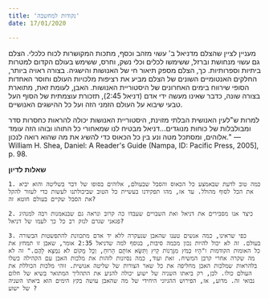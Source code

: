 ```yaml
---
title: 'נקודות למחשבה'
date: 17/01/2020

---
```


מעניין לציין שהצלם מדניאל ב' עשוי מזהב וכסף, מתכות המקושרות לכוח כלכלי. הצלם גם עשוי מנחושת וברזל, ששימשו לכלים וכלי נשק, וחרס, ששימש בעולם הקדום למטרות ביתיות וספרותיות. כך, הצלם מספק תיאור חי של האנושות והישגיה. בצורה ראויה ביותר, החלקים האנטומיים השונים של הצלם מביע את רציפות מלכויות העולם וחוסר האחדות הסופי שירווח בימים האחרונים של היסטוריית האנושות. האבן, לעומת זאת, מתוארת בצורה שונה, כדבר שאינו מעשה ידי אדם (דניאל 2:45), תזכורת עוצמתית של הסוף העל טבעי שיבוא על העולם הזמני הזה ועל כל ההישגים האנושיים.

למרות ש"לעין האנושית הבלתי מזוינת, היסטוריית האנושות יכולה להראות כחסרות סדר ומבולבלות של כוחות מנוגדים...דניאל מבטיח לנו שמאחורי כל התוהו ובוהו הזה עומד אלוהים, ומסתכל מטה ונע בין כל הכאוס כדי להשיג את מה שהוא רואה לנכון." —William H. Shea, Daniel: A Reader's Guide (Nampa, ID: Pacific Press, 2005], p. 98.

**שאלות לדיון**

`1.	כמה טוב לדעת שבאמצע כל הכאוס והסבל שבעולם, אלוהים בסופו של דבר בשליטה והוא יביא את הכל לסוף מהולל. עד אז, מהו תפקידנו בעשיית כל הטוב שביכולתנו לעשות כדי לעזור להקל את הסבל שקיים בעולם חוטא זה?`

`2.	כיצד אנו מסבירים את דניאל ואת השבויים שעבדו כה קרוב ונראה גם שבנאמנות רבה למנהיג פגאני שגרם לנזק רב כל כך לעמו של דניאל? `

`3.	כפי שראינו, כמה אנשים טענו שהאבן שנעקרה ללא יד אדם מתכוונת להתפשטות הבשורה בעולם. זה לא יכול להיות נכון מכמה סיבות, בנוסף למה שדניאל 2:35 אומר, שאבן זו תמחץ את כל האומות הקודמות ו"הָיוּ כְמֹץ מִגָּרְנוֹת קַיִץ וַתִּשָּׂא אוֹתָם הָרוּחַ, וְכָל מָקוֹם לֹא נִמְצָא לָהֶם." זה לא מה שקרה אחרי קרבן המשיח. זאת ועוד, כמה נסיונות לזהות את מלכות האבן עם הקהילה כשלו בלהראות שמלכות האבן מחליפה את כל שאר הצורות של שליטה אנושית. זוהי מלכות הכוללת את העולם כולו. לכן, רק ביאתו השניה של ישוע יכולה להניע את התהליך המתואר בשיא של חלום נבואי זה. מדוע, אז, הפירוש ההגיוני היחידי של מה שהאבן עושה בקץ הימים הוא ביאתו השניה של ישוע ?`